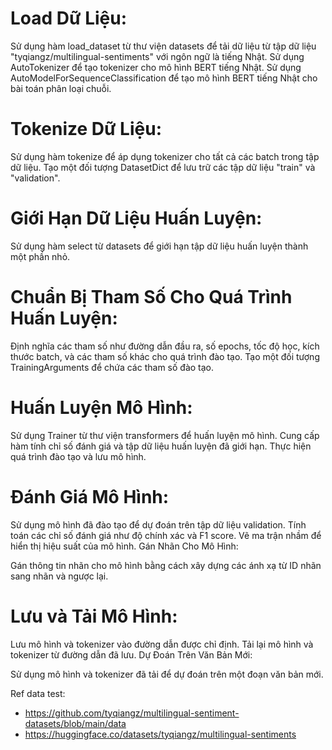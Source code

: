 # Load Dữ Liệu:
Sử dụng hàm load_dataset từ thư viện datasets để tải dữ liệu từ tập dữ liệu "tyqiangz/multilingual-sentiments" với ngôn ngữ là tiếng Nhật.
Sử dụng AutoTokenizer để tạo tokenizer cho mô hình BERT tiếng Nhật.
Sử dụng AutoModelForSequenceClassification để tạo mô hình BERT tiếng Nhật cho bài toán phân loại chuỗi.

# Tokenize Dữ Liệu:
Sử dụng hàm tokenize để áp dụng tokenizer cho tất cả các batch trong tập dữ liệu.
Tạo một đối tượng DatasetDict để lưu trữ các tập dữ liệu "train" và "validation".

# Giới Hạn Dữ Liệu Huấn Luyện:
Sử dụng hàm select từ datasets để giới hạn tập dữ liệu huấn luyện thành một phần nhỏ.

# Chuẩn Bị Tham Số Cho Quá Trình Huấn Luyện:
Định nghĩa các tham số như đường dẫn đầu ra, số epochs, tốc độ học, kích thước batch, và các tham số khác cho quá trình đào tạo.
Tạo một đối tượng TrainingArguments để chứa các tham số đào tạo.

# Huấn Luyện Mô Hình:
Sử dụng Trainer từ thư viện transformers để huấn luyện mô hình.
Cung cấp hàm tính chỉ số đánh giá và tập dữ liệu huấn luyện đã giới hạn.
Thực hiện quá trình đào tạo và lưu mô hình.

# Đánh Giá Mô Hình:
Sử dụng mô hình đã đào tạo để dự đoán trên tập dữ liệu validation.
Tính toán các chỉ số đánh giá như độ chính xác và F1 score.
Vẽ ma trận nhầm để hiển thị hiệu suất của mô hình.
Gán Nhãn Cho Mô Hình:

Gán thông tin nhãn cho mô hình bằng cách xây dựng các ánh xạ từ ID nhãn sang nhãn và ngược lại.

# Lưu và Tải Mô Hình:
Lưu mô hình và tokenizer vào đường dẫn được chỉ định.
Tải lại mô hình và tokenizer từ đường dẫn đã lưu.
Dự Đoán Trên Văn Bản Mới:

Sử dụng mô hình và tokenizer đã tải để dự đoán trên một đoạn văn bản mới.


Ref data test: 
- https://github.com/tyqiangz/multilingual-sentiment-datasets/blob/main/data
- https://huggingface.co/datasets/tyqiangz/multilingual-sentiments
